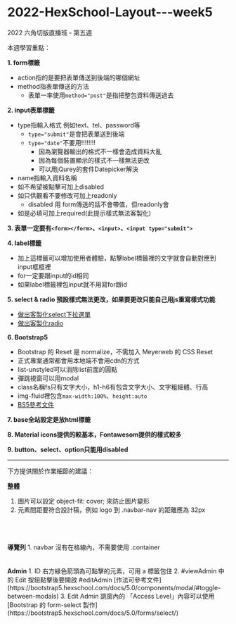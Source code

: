 # 2022-HexSchool-Layout---week5

2022 六角切版直播班 - 第五週

本週學習重點：

<b>1. form標籤</b>
  - action指的是要把表單傳送到後端的哪個網址
  - method指表單傳送的方法
    - 表單一率使用`method="post"`是指把整包資料傳送過去

<b>2. input表單標籤</b>
  - type指輸入格式 例如text、tel、password等
    - `type="submit"`是會把表單送到後端
    - `type="date"`不要用!!!!!!!!
      - 因為瀏覽器輸出的格式不一樣會造成資料大亂
      - 因為每個裝置顯示的樣式不一樣無法更改
      - 可以用jQurey的套件Datepicker解決
  - name指輸入資料名稱
  - 如不希望被點擊可加上disabled
  - 如只供觀看不要修改可加上readonly
    - disabled 用 form傳送的話不會帶值，但readonly會
  - 如是必填可加上required(此提示樣式無法客製化)

<b>3. 表單一定要有`<form></form>`、`<input>`、`<input type="submit">`</b>

<b>4. label標籤</b>
  - 加上這標籤可以增加使用者體驗，點擊label標籤裡的文字就會自動對應到input框框裡
  - for一定要跟input的id相同 
  - 如果label標籤裡包input就不用寫for跟id

<b>5. select & radio 預設樣式無法更改，如果要更改只能自己用js重寫樣式功能</b>
  - [做出客製化select下拉選單](https://codepen.io/mukul6996/pen/pWjBzV)
  - [做出客製化radio](https://codepen.io/bbodine1/pen/DqdMRy)

<b>6. Bootstrap5</b>
  - Bootstrap 的 Reset 是 normalize，不需加入 Meyerweb 的 CSS Reset
  - 正式專案通常都會用本地端不會用cdn的方式
  - list-unstyled可以消除list前面的圓點
  - 彈跳視窗可以用modal
  - class名稱fs只有文字大小，h1-h6有包含文字大小、文字粗細體、行高
  - img-fluid裡包含`max-width:100%`、`height:auto`
  - [BS5參考文件](https://bootstrap5.hexschool.com/docs/5.1/getting-started/introduction/)

<b>7. base全站設定是放html標籤</b>

<b>8. Material icons提供的較基本，Fontawesom提供的樣式較多</b>

<b>9. button、select、option只能用disabled</b>

-------------------------------------
 
下方提供關於作業細節的建議：

<b>整體</b>
1. 圖片可以設定 object-fit: cover; 來防止圖片變形
2. 元素間距要符合設計稿，例如 logo 到 .navbar-nav 的距離應為 32px
<br>
<br>
<br>
<b>導覽列</b>
1. navbar 沒有在格線內，不需要使用 .container
<br>
<br>
<br>
<b>Admin</b>
1. ID 右方綠色箭頭為可點擊的元素，可用 a 標籤包住
2. #viewAdmin 中的 Edit 按鈕點擊後要開啟 #editAdmin
[作法可參考文件](https://bootstrap5.hexschool.com/docs/5.0/components/modal/#toggle-between-modals)
3. Edit Admin 跳窗內的 「Access Level」內容可以使用[Bootstrap 的 form-select 製作](https://bootstrap5.hexschool.com/docs/5.0/forms/select/)
